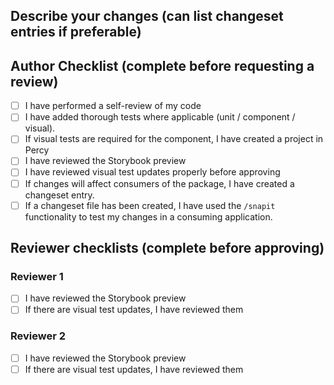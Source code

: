 ## Describe your changes (can list changeset entries if preferable)


## Author Checklist (complete before requesting a review)
- [ ] I have performed a self-review of my code
- [ ] I have added thorough tests where applicable (unit / component / visual).
- [ ] If visual tests are required for the component, I have created a project in Percy
- [ ] I have reviewed the Storybook preview
- [ ] I have reviewed visual test updates properly before approving
- [ ] If changes will affect consumers of the package, I have created a changeset entry.
- [ ] If a changeset file has been created, I have used the `/snapit` functionality to test my changes in a consuming application.

## Reviewer checklists (complete before approving)
### Reviewer 1
- [ ] I have reviewed the Storybook preview
- [ ] If there are visual test updates, I have reviewed them

### Reviewer 2
- [ ] I have reviewed the Storybook preview
- [ ] If there are visual test updates, I have reviewed them
